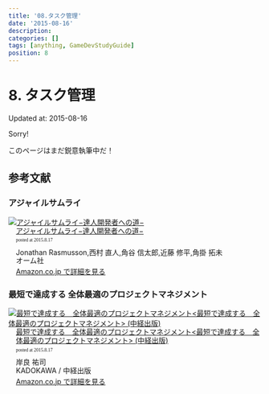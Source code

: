 ```yaml
---
title: '08.タスク管理'
date: '2015-08-16'
description:
categories: []
tags: [anything, GameDevStudyGuide]
position: 8
---
```


# 8. タスク管理
<p class="created-at">Updated at: 2015-08-16</p>

<div class="apology">
<p class="caption">Sorry!</p>
<p>このページはまだ鋭意執筆中だ！</p>
</div>

## 参考文献

### アジャイルサムライ

<div class="azlink-box"><div class="azlink-image" style="float:left"><a href="http://www.amazon.co.jp/exec/obidos/ASIN/4274068560/tkoreshiki-22/ref=nosim/" name="azlinklink" target="_blank"><img src="http://ecx.images-amazon.com/images/I/51b4P511wTL._SL160_.jpg" alt="アジャイルサムライ−達人開発者への道−" style="border:none" /></a></div><div class="azlink-info" style="float:left;margin-left:15px;line-height:120%"><div class="azlink-name" style="margin-bottom:10px;line-height:120%"><a href="http://www.amazon.co.jp/exec/obidos/ASIN/4274068560/tkoreshiki-22/ref=nosim/" name="azlinklink" target="_blank">アジャイルサムライ−達人開発者への道−</a><div class="azlink-powered-date" style="font-size:7pt;margin-top:5px;font-family:verdana;line-height:120%">posted at 2015.8.17</div></div><div class="azlink-detail">Jonathan Rasmusson,西村 直人,角谷 信太郎,近藤 修平,角掛 拓未<br />オーム社<br /></div><div class="azlink-link" style="margin-top:5px"><a href="http://www.amazon.co.jp/exec/obidos/ASIN/4274068560/tkoreshiki-22/ref=nosim/" target="_blank">Amazon.co.jp で詳細を見る</a></div></div><div class="azlink-footer" style="clear:left"></div></div>

### 最短で達成する 全体最適のプロジェクトマネジメント

<div class="azlink-box"><div class="azlink-image" style="float:left"><a href="http://www.amazon.co.jp/exec/obidos/ASIN/B009HP45XM/tkoreshiki-22/ref=nosim/" name="azlinklink" target="_blank"><img src="http://ecx.images-amazon.com/images/I/41krGq0c-zL._SL160_.jpg" alt="最短で達成する　全体最適のプロジェクトマネジメント&lt;最短で達成する　全体最適のプロジェクトマネジメント&gt; (中経出版)" style="border:none" /></a></div><div class="azlink-info" style="float:left;margin-left:15px;line-height:120%"><div class="azlink-name" style="margin-bottom:10px;line-height:120%"><a href="http://www.amazon.co.jp/exec/obidos/ASIN/B009HP45XM/tkoreshiki-22/ref=nosim/" name="azlinklink" target="_blank">最短で達成する　全体最適のプロジェクトマネジメント&lt;最短で達成する　全体最適のプロジェクトマネジメント&gt; (中経出版)</a><div class="azlink-powered-date" style="font-size:7pt;margin-top:5px;font-family:verdana;line-height:120%">posted at 2015.8.17</div></div><div class="azlink-detail">岸良 祐司<br />KADOKAWA / 中経出版<br /></div><div class="azlink-link" style="margin-top:5px"><a href="http://www.amazon.co.jp/exec/obidos/ASIN/B009HP45XM/tkoreshiki-22/ref=nosim/" target="_blank">Amazon.co.jp で詳細を見る</a></div></div><div class="azlink-footer" style="clear:left"></div></div>


